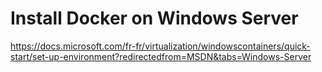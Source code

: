

# Install Docker on Windows Server

https://docs.microsoft.com/fr-fr/virtualization/windowscontainers/quick-start/set-up-environment?redirectedfrom=MSDN&tabs=Windows-Server
